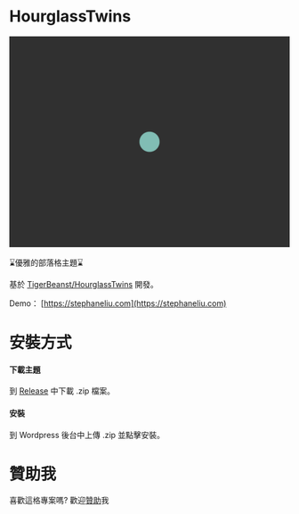 # HourglassTwins

![](https://github.com/LCS1117/HourglassTwins/blob/master/screenshot.png?raw=true)

⌛優雅的部落格主題⌛

基於 [TigerBeanst/HourglassTwins](https://github.com/TigerBeanst/HourglassTwins) 開發。

Demo： [https://stephaneliu.com](https://stephaneliu.com)

# 安裝方式
#### 下載主題
到 [Release](https://github.com/LCS1117/HourglassTwins/releases/) 中下載 .zip 檔案。
#### 安裝
到 Wordpress 後台中上傳 .zip 並點擊安裝。

# 贊助我
喜歡這格專案嗎? 歡迎[贊助](https://ko-fi.com/stephaneliu)我
